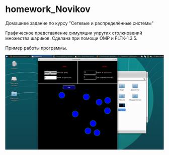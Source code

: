# homework_Novikov
Домашнее задание по курсу "Сетевые и распределённые системы"


Графическое представление симуляции упругих столкновений множества шариков.
Сделана при помощи OMP и FLTK-1.3.5.

Пример работы программы.

![](https://github.com/MrPanch/homework_Novikov/blob/master/image1.png)
